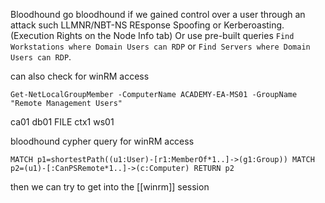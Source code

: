 Bloodhound
go bloodhound if we gained control over a user through an attack such LLMNR/NBT-NS REsponse Spoofing or Kerberoasting. (Execution Rights on the Node Info tab) Or use pre-built queries `Find Workstations where Domain Users can RDP` or `Find Servers where Domain Users can RDP`.

can also check for winRM access 
```powershell-session
Get-NetLocalGroupMember -ComputerName ACADEMY-EA-MS01 -GroupName "Remote Management Users"
```
ca01
db01
FILE
ctx1
ws01



bloodhound cypher query for winRM access
```cypher
MATCH p1=shortestPath((u1:User)-[r1:MemberOf*1..]->(g1:Group)) MATCH p2=(u1)-[:CanPSRemote*1..]->(c:Computer) RETURN p2
```
then we can try to get into the [[winrm]] session